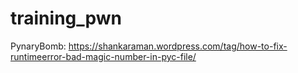 # training_pwn

PynaryBomb:
https://shankaraman.wordpress.com/tag/how-to-fix-runtimeerror-bad-magic-number-in-pyc-file/
